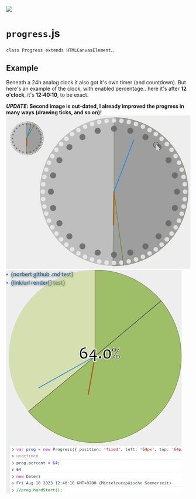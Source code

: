 <img src="https://kekse.biz/php/count.php?draw&override=github:v4" />

# **`progress`**.js
`class Progress extends HTMLCanvasElement`..

## Example
Beneath a 24h analog clock it also got it's own timer (and countdown).
But here's an example of the clock, with enabled percentage.. here it's
after **12 o'clock**, it's **12:40:10**, to be exact.

**_UPDATE_: Second image is out-dated, I already improved the progress in many ways (drawing ticks, and so on)!**
![Newer version, just a clock](../img/clock.png)
![Clock example, w/ example percentage](../img/progress.png)
